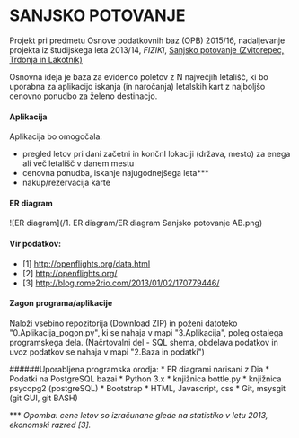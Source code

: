 # SANJSKO POTOVANJE
Projekt pri predmetu Osnove podatkovnih baz (OPB) 2015/16, nadaljevanje projekta iz študijskega leta 2013/14, _FIZIKI_, [Sanjsko potovanje (Zvitorepec, Trdonja in Lakotnik)](http://ucilnica1314.fmf.uni-lj.si/mod/wiki/view.php?id=10382)


Osnovna ideja je baza za evidenco poletov z N največjih letališč, ki bo uporabna za aplikacijo iskanja (in naročanja) letalskih kart z najboljšo cenovno ponudbo za želeno destinacjo.

#### Aplikacija
Aplikacija bo omogočala: 
* pregled letov pri dani začetni in končnI lokaciji (država, mesto) za enega ali več letališč v danem mestu
* cenovna ponudba, iskanje najugodnejšega leta***
* nakup/rezervacija karte

#### ER diagram
![ER diagram](/1. ER diagram/ER diagram Sanjsko potovanje AB.png)

#### Vir podatkov: 
* [1] http://openflights.org/data.html
* [2] http://openflights.org/  
* [3] http://blog.rome2rio.com/2013/01/02/170779446/ 

#### Zagon programa/aplikacije
Naloži vsebino repozitorija (Download ZIP)  in poženi datoteko "0.Aplikacija_pogon.py", ki se nahaja v mapi "3.Aplikacija", poleg ostalega programskega dela. (Načrtovalni del - SQL shema, obdelava podatkov in uvoz podatkov se nahaja v mapi "2.Baza in podatki")



######Uporabljena programska orodja:
    * ER diagrami narisani z Dia 
    * Podatki na PostgreSQL bazai 
    * Python 3.x
    * knjižnica bottle.py 
    * knjižnica psycopg2 (postgreSQL)
    * Bootstrap
    * HTML, Javascript, css
    * Git, msysgit (git GUI, git BASH)

*** _Opomba: cene letov so izračunane glede na statistiko v letu 2013, ekonomski razred [3]._ 
